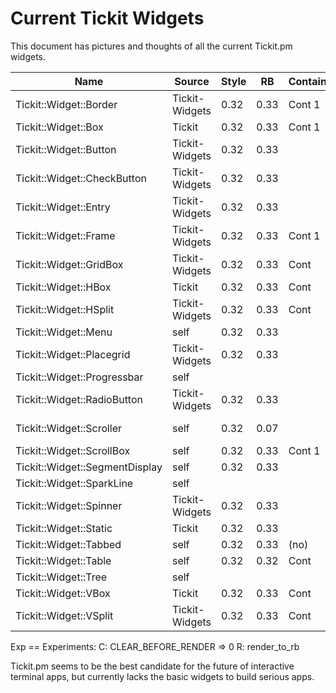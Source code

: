 # Current Tickit Widgets

This document has pictures and thoughts of all the current Tickit.pm
widgets.

| Name                           | Source         | Style | RB   | Container | Notes | Exp |
|--------------------------------|----------------|-------|------|-----------|-------|-----|
| Tickit::Widget::Border         | Tickit-Widgets | 0.32  | 0.33 | Cont 1    |       | cR  |
| Tickit::Widget::Box            | Tickit         | 0.32  | 0.33 | Cont 1    |       | cR  |
| Tickit::Widget::Button         | Tickit-Widgets | 0.32  | 0.33 |           |       | cR  |
| Tickit::Widget::CheckButton    | Tickit-Widgets | 0.32  | 0.33 |           |       | cR  |
| Tickit::Widget::Entry          | Tickit-Widgets | 0.32  | 0.33 |           |       | cR  |
| Tickit::Widget::Frame          | Tickit-Widgets | 0.32  | 0.33 | Cont 1    |       | cR  |
| Tickit::Widget::GridBox        | Tickit-Widgets | 0.32  | 0.33 | Cont      |       | cR  |
| Tickit::Widget::HBox           | Tickit         | 0.32  | 0.33 | Cont      |       | cR  |
| Tickit::Widget::HSplit         | Tickit-Widgets | 0.32  | 0.33 | Cont      |       | cR  |
| Tickit::Widget::Menu           | self           | 0.32  | 0.33 |           |       | cR  |
| Tickit::Widget::Placegrid      | Tickit-Widgets | 0.32  | 0.33 |           |       | cR  |
| Tickit::Widget::Progressbar    | self           |       |      |           |       |     |
| Tickit::Widget::RadioButton    | Tickit-Widgets | 0.32  | 0.33 |           |       | cR  |
| Tickit::Widget::Scroller       | self           | 0.32  | 0.07 |           | Still using RenderContext | C   |
| Tickit::Widget::ScrollBox      | self           | 0.32  | 0.33 | Cont 1    |       | cR  |
| Tickit::Widget::SegmentDisplay | self           | 0.32  | 0.33 |           |       | cR  |
| Tickit::Widget::SparkLine      | self           |       |      |           |       |     |
| Tickit::Widget::Spinner        | Tickit-Widgets | 0.32  | 0.33 |           |       | cR  |
| Tickit::Widget::Static         | Tickit         | 0.32  | 0.33 |           |       | cR  |
| Tickit::Widget::Tabbed         | self           | 0.32  | 0.33 | (no)      |       | cR  |
| Tickit::Widget::Table          | self           | 0.32  | 0.32 | Cont      |       | cR  |
| Tickit::Widget::Tree           | self           |       |      |           |       | C   |
| Tickit::Widget::VBox           | Tickit         | 0.32  | 0.33 | Cont      |       | cR  |
| Tickit::Widget::VSplit         | Tickit-Widgets | 0.32  | 0.33 | Cont      |       | cR  |

Exp == Experiments:
  C: CLEAR_BEFORE_RENDER => 0
  R: render_to_rb

Tickit.pm seems to be the best candidate for the future of
interactive terminal apps, but currently lacks the basic widgets to
build serious apps.

